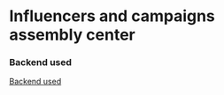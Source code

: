 # Influencers and campaigns assembly center

### Backend used
[Backend used](https://influencers-campaigns-bn.onrender.com/api-docs)